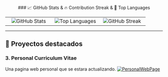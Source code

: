 <div align="center">
### 📈 GitHub Stats & 🔥 Contribution Streak & 💾 Top Languages
  <table>
    <tr>
      <td align="center" valign="top" width="33%">
        <img src="https://github-readme-stats.vercel.app/api?username=molxeuz&show_icons=true&hide_title=true&count_private=true&theme=radical" alt="GitHub Stats"/>
      </td>
      <td align="center" valign="top" width="33%">
        <img src="https://github-readme-stats.vercel.app/api/top-langs/?username=molxeuz&layout=compact&theme=radical" alt="Top Languages"/>
      </td>
      <td align="center" valign="top" width="33%">
        <img src="https://github-readme-streak-stats.herokuapp.com/?user=molxeuz&theme=radical" alt="GitHub Streak"/>
      </td>
    </tr>
  </table>
</div>

---

## 🧾 Proyectos destacados
### 3. **Personal Curriculum Vitae**
Una pagina web personal que se estara actualizando.
[![PersonalWebPage](https://img.shields.io/badge/GitHub-PersonalWebPage-blue?style=flat&logo=github)](https://github.com/molxeuz/PersonalCurriculumVitae)

